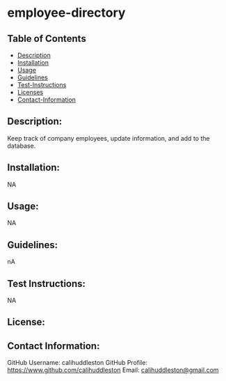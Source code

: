 # employee-directory

## Table of Contents

- [Description](#description)
- [Installation](#install)
- [Usage](#usage)
- [Guidelines](#guidelines)
- [Test-Instructions](#test)
- [Licenses](#license)
- [Contact-Information](#email)

## Description:

Keep track of company employees, update information, and add to the database.

## Installation:

NA

## Usage:

NA

## Guidelines:

nA

## Test Instructions:

NA

## License:

## Contact Information:

GitHub Username: calihuddleston
GitHub Profile: https://www.github.com/calihuddleston
Email: calihuddleston@gmail.com
